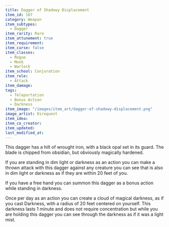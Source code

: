 ```yaml
---
title: Dagger of Shadowy Displacement
item_id: 167
category: Weapon
item_subtypes:
  - Dagger
item_rarity: Rare
item_attunement: true
item_requirement:
item_curse: false
item_classes:
  - Rogue
  - Monk
  - Warlock
item_school: Conjuration
item_role:
  - Attack
item_damage:
tags:
  - Teleportation
  - Bonus Action
  - Darkness
item_image: "/images/item_art/dagger-of-shadowy-displacement.png"
image_artist: Direquest
item_idea:
item_co_creator:
item_updated:
last_modified_at:
---
```


This dagger has a hilt of wrought iron, with a black opal set in its guard. The blade is chipped from obsidian, but obviously magically hardened.

If you are standing in dim light or darkness as an action you can make a thrown attack with this dagger against any creature you can see that is also in dim light or darkness as if they are within 20 feet of you.

If you have a free hand you can summon this dagger as a bonus action while standing in darkness.

Once per day as an action you can create a cloud of magical darkness, as if you cast <magic-spell>Darkness</magic-spell>, with a radius of 20 feet centered on yourself. This darkness lasts 1 minute and does not require concentration but while you are holding this dagger you can see through the darkness as if it was a light mist.
